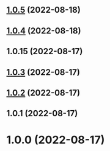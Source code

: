 ## [1.0.5](https://github.com/banli17/template-cli-pnpm/compare/cli-b@1.0.4...cli-b@1.0.5) (2022-08-18)



## [1.0.4](https://github.com/banli17/template-cli-pnpm/compare/cli-b@1.0.3...cli-b@1.0.4) (2022-08-18)



## 1.0.15 (2022-08-17)



## [1.0.3](https://github.com/banli17/template-cli-pnpm/compare/cli-b@1.0.2...cli-b@1.0.3) (2022-08-17)



## [1.0.2](https://github.com/banli17/template-cli-pnpm/compare/cli-b@1.0.1...cli-b@1.0.2) (2022-08-17)



## 1.0.1 (2022-08-17)



# 1.0.0 (2022-08-17)



